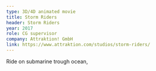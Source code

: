 ```yaml
---
type: 3D/4D animated movie
title: Storm Riders
header: Storm Riders
year: 2017
role: CG supervisor
company: Attraktion! GmbH
link: https://www.attraktion.com/studios/storm-riders/
---
```


Ride on submarine trough ocean, 
